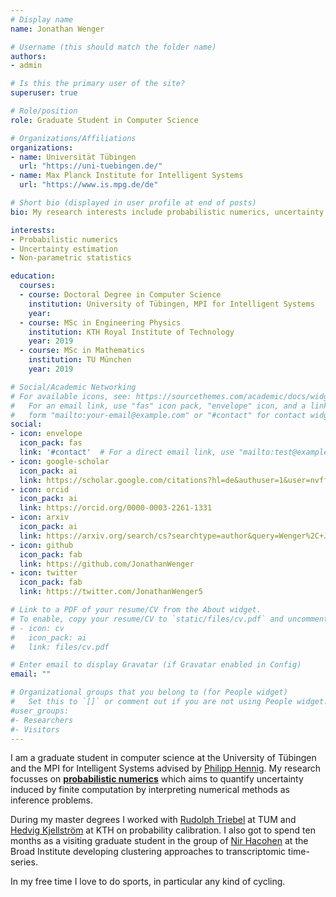 ```yaml
---
# Display name
name: Jonathan Wenger

# Username (this should match the folder name)
authors:
- admin

# Is this the primary user of the site?
superuser: true

# Role/position
role: Graduate Student in Computer Science

# Organizations/Affiliations
organizations:
- name: Universität Tübingen
  url: "https://uni-tuebingen.de/"
- name: Max Planck Institute for Intelligent Systems
  url: "https://www.is.mpg.de/de"

# Short bio (displayed in user profile at end of posts)
bio: My research interests include probabilistic numerics, uncertainty estimation in classification and Gaussian processes.

interests:
- Probabilistic numerics
- Uncertainty estimation
- Non-parametric statistics

education:
  courses:
  - course: Doctoral Degree in Computer Science
    institution: University of Tübingen, MPI for Intelligent Systems
    year:
  - course: MSc in Engineering Physics
    institution: KTH Royal Institute of Technology
    year: 2019
  - course: MSc in Mathematics
    institution: TU München
    year: 2019

# Social/Academic Networking
# For available icons, see: https://sourcethemes.com/academic/docs/widgets/#icons
#   For an email link, use "fas" icon pack, "envelope" icon, and a link in the
#   form "mailto:your-email@example.com" or "#contact" for contact widget.
social:
- icon: envelope
  icon_pack: fas
  link: '#contact'  # For a direct email link, use "mailto:test@example.org".
- icon: google-scholar
  icon_pack: ai
  link: https://scholar.google.com/citations?hl=de&authuser=1&user=nvffZvIAAAAJ
- icon: orcid
  icon_pack: ai
  link: https://orcid.org/0000-0003-2261-1331
- icon: arxiv
  icon_pack: ai
  link: https://arxiv.org/search/cs?searchtype=author&query=Wenger%2C+J
- icon: github
  icon_pack: fab
  link: https://github.com/JonathanWenger
- icon: twitter
  icon_pack: fab
  link: https://twitter.com/JonathanWenger5

# Link to a PDF of your resume/CV from the About widget.
# To enable, copy your resume/CV to `static/files/cv.pdf` and uncomment the lines below.
# - icon: cv
#   icon_pack: ai
#   link: files/cv.pdf

# Enter email to display Gravatar (if Gravatar enabled in Config)
email: ""

# Organizational groups that you belong to (for People widget)
#   Set this to `[]` or comment out if you are not using People widget.
#user_groups:
#- Researchers
#- Visitors
---
```


I am a graduate student in computer science at the University of Tübingen and the MPI for Intelligent Systems advised by [Philipp Hennig](https://uni-tuebingen.de/en/faculties/faculty-of-science/departments/computer-science/lehrstuehle/methods-of-machine-learning/personen/philipp-hennig/). My research focusses on [**probabilistic numerics**](http://probabilistic-numerics.org/) which aims to quantify uncertainty induced by finite computation by interpreting numerical methods as inference problems.

During my master degrees I worked with [Rudolph Triebel](https://vision.in.tum.de/members/triebel) at TUM and [Hedvig Kjellström](https://www.kth.se/profile/hedvig) at KTH on probability calibration. I also got to spend ten months as a visiting graduate student in the group of [Nir Hacohen](https://www.broadinstitute.org/bios/nir-hacohen) at the Broad Institute developing clustering approaches to transcriptomic time-series.

In my free time I love to do sports, in particular any kind of cycling.
